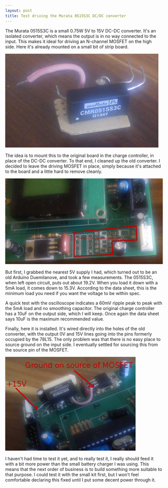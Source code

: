 ```yaml
---
layout: post
title: Test driving the Murata 0515S3C DC/DC converter
---
```


The Murata 0515S3C is a small 0.75W 5V to 15V DC-DC converter. It's an
isolated converter, which means the output is in no way connected to the
input. This makes it ideal for driving an N-channel MOSFET on the high side.
Here it's already mounted on a small bit of strip board.

![Murata 0515s3c](/assets/murata_05015_plan.jpg)

The idea is to mount this to the original board in the charge controller, in
place of the DC-DC converter. To that end, I cleaned up the old converter. I
decided to leave the driving MOSFET in place, simply because it's attached to
the board and a little hard to remove cleanly.

![Getting ready](/assets/microcare-stripped-dc-dc-converter.jpg)

But first, I grabbed the nearest 5V supply I had, which turned out to be an old
Arduino Duemilanove, and took a few measurements. The 0515S3C, when left open
circuit, puts out about 19.2V. When you load it down with a 5mA load, it comes
down to 15.3V. According to the data sheet, this is the minimum load you need
if you want the voltage to be within spec.

A quick test with the oscilloscope indicates a 60mV ripple peak to peak with
the 5mA load and no smoothing capacitor. The original charge controller has
a 10uF on the output side, which I will keep. Once again the data sheet says
10uF is the maximum recommended value.

Finally, here it is installed. It's wired directly into the holes of the old
converter, with the output 0V and 15V lines going into the pins formerly
occupied by the 78L15. The only problem was that there is no easy place to
source ground on the input side. I eventually settled for sourcing this from
the source pin of the MOSFET.

![Installed](/assets/murata_0515_in_microcare.jpg)

I haven't had time to test it yet, and to really test it, I really should feed
it with a bit more power than the small battery charger I was using. This means
that the next order of business is to build something more suitable to that
purpose. I could test it with the small kit first, but I won't feel comfortable
declaring this fixed until I put some decent power through it.
